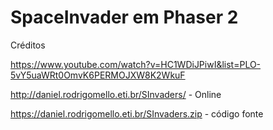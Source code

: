 # SpaceInvader em Phaser 2

Créditos

https://www.youtube.com/watch?v=HC1WDiJPiwI&list=PLO-5vY5uaWRt0OmvK6PERMOJXW8K2WkuF

http://daniel.rodrigomello.eti.br/SInvaders/ - Online

https://daniel.rodrigomello.eti.br/SInvaders.zip - código fonte
